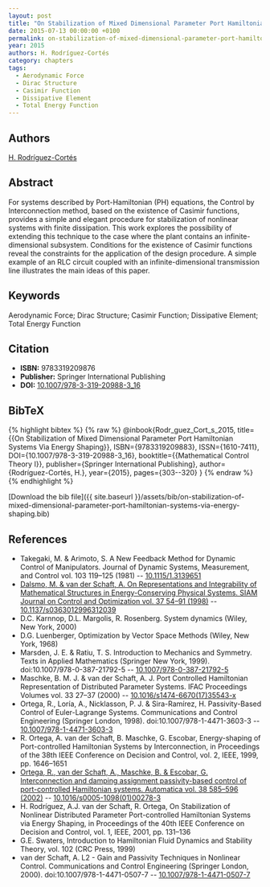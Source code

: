 ```yaml
---
layout: post
title: "On Stabilization of Mixed Dimensional Parameter Port Hamiltonian Systems Via Energy Shaping"
date: 2015-07-13 00:00:00 +0100
permalink: on-stabilization-of-mixed-dimensional-parameter-port-hamiltonian-systems-via-energy-shaping
year: 2015
authors: H. Rodríguez-Cortés
category: chapters
tags:
  - Aerodynamic Force
  - Dirac Structure
  - Casimir Function
  - Dissipative Element
  - Total Energy Function
---
```

 
## Authors
[H. Rodríguez-Cortés](authors/h-rodriguez-cortes)
 
## Abstract
For systems described by Port-Hamiltonian (PH) equations, the Control by Interconnection method, based on the existence of Casimir functions, provides a simple and elegant procedure for stabilization of nonlinear systems with finite dissipation. This work explores the possibility of extending this technique to the case where the plant contains an infinite-dimensional subsystem. Conditions for the existence of Casimir functions reveal the constraints for the application of the design procedure. A simple example of an RLC circuit coupled with an infinite-dimensional transmission line illustrates the main ideas of this paper.
 
## Keywords
Aerodynamic Force; Dirac Structure; Casimir Function; Dissipative Element; Total Energy Function
 
## Citation
- **ISBN:** 9783319209876
- **Publisher:** Springer International Publishing
- **DOI:** [10.1007/978-3-319-20988-3_16](https://doi.org/10.1007/978-3-319-20988-3_16)
 
## BibTeX
{% highlight bibtex %}
{% raw %}
@inbook{Rodr_guez_Cort_s_2015,
  title={{On Stabilization of Mixed Dimensional Parameter Port Hamiltonian Systems Via Energy Shaping}},
  ISBN={9783319209883},
  ISSN={1610-7411},
  DOI={10.1007/978-3-319-20988-3_16},
  booktitle={{Mathematical Control Theory I}},
  publisher={Springer International Publishing},
  author={Rodríguez-Cortés, H.},
  year={2015},
  pages={303--320}
}
{% endraw %}
{% endhighlight %}
 
[Download the bib file]({{ site.baseurl }}/assets/bib/on-stabilization-of-mixed-dimensional-parameter-port-hamiltonian-systems-via-energy-shaping.bib)
 
## References
- Takegaki, M. & Arimoto, S. A New Feedback Method for Dynamic Control of Manipulators. Journal of Dynamic Systems, Measurement, and Control vol. 103 119–125 (1981) -- [10.1115/1.3139651](https://doi.org/10.1115/1.3139651)
- [Dalsmo, M. & van der Schaft, A. On Representations and Integrability of Mathematical Structures in Energy-Conserving Physical Systems. SIAM Journal on Control and Optimization vol. 37 54–91 (1998)](on-representations-and-integrability-of-mathematical-structures-in-energy-conserving-physical-systems) -- [10.1137/s0363012996312039](https://doi.org/10.1137/s0363012996312039)
- D.C. Karnnop, D.L. Margolis, R. Rosenberg. System dynamics (Wiley, New York, 2000)
- D.G. Luenberger, Optimization by Vector Space Methods (Wiley, New York, 1968)
- Marsden, J. E. & Ratiu, T. S. Introduction to Mechanics and Symmetry. Texts in Applied Mathematics (Springer New York, 1999). doi:10.1007/978-0-387-21792-5 -- [10.1007/978-0-387-21792-5](https://doi.org/10.1007/978-0-387-21792-5)
- Maschke, B. M. J. & van der Schaft, A. J. Port Controlled Hamiltonian Representation of Distributed Parameter Systems. IFAC Proceedings Volumes vol. 33 27–37 (2000) -- [10.1016/s1474-6670(17)35543-x](https://doi.org/10.1016/s1474-6670(17)35543-x)
- Ortega, R., Loría, A., Nicklasson, P. J. & Sira-Ramírez, H. Passivity-Based Control of Euler-Lagrange Systems. Communications and Control Engineering (Springer London, 1998). doi:10.1007/978-1-4471-3603-3 -- [10.1007/978-1-4471-3603-3](https://doi.org/10.1007/978-1-4471-3603-3)
- R. Ortega, A. van der Schaft, B. Maschke, G. Escobar, Energy-shaping of Port-controlled Hamiltonian Systems by Interconnection, in Proceedings of the 38th IEEE Conference on Decision and Control, vol. 2, IEEE, 1999, pp. 1646–1651
- [Ortega, R., van der Schaft, A., Maschke, B. & Escobar, G. Interconnection and damping assignment passivity-based control of port-controlled Hamiltonian systems. Automatica vol. 38 585–596 (2002)](interconnection-and-damping-assignment-passivity-based-control-of-port-controlled-hamiltonian-systems) -- [10.1016/s0005-1098(01)00278-3](https://doi.org/10.1016/s0005-1098(01)00278-3)
- H. Rodríguez, A.J. van der Schaft, R. Ortega, On Stabilization of Nonlinear Distributed Parameter Port-controlled Hamiltonian Systems via Energy Shaping, in Proceedings of the 40th IEEE Conference on Decision and Control, vol. 1, IEEE, 2001, pp. 131–136
- G.E. Swaters, Introduction to Hamiltonian Fluid Dynamics and Stability Theory, vol. 102 (CRC Press, 1999)
- van der Schaft, A. L2 - Gain and Passivity Techniques in Nonlinear Control. Communications and Control Engineering (Springer London, 2000). doi:10.1007/978-1-4471-0507-7 -- [10.1007/978-1-4471-0507-7](https://doi.org/10.1007/978-1-4471-0507-7)

